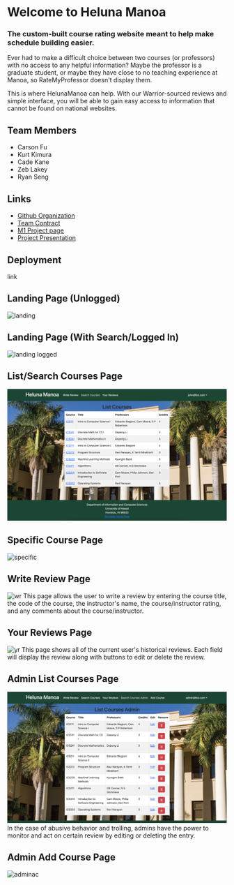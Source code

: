 # Welcome to Heluna Manoa

### The custom-built course rating website meant to help make schedule building easier.

Ever had to make a difficult choice between two courses (or professors) with no access to any helpful information? Maybe the professor is a graduate student, or maybe they have close to no teaching experience at Manoa, so RateMyProfessor doesn't display them.

This is where HelunaManoa can help. With our Warrior-sourced reviews and simple interface, you will be able to gain easy access to information that cannot be found on national websites.
## Team Members
- Carson Fu
- Kurt Kimura
- Cade Kane
- Zeb Lakey
- Ryan Seng
## Links
- [Github Organization](https://github.com/heluna-manoa)
- [Team Contract](https://docs.google.com/document/d/12twXzM_kbYR9SQWyv-C6Nzfe04kZUe1oB3TTHs8LCSo/edit)
- [M1 Project page](https://github.com/orgs/heluna-manoa/projects/1)
- [Project Presentation](https://docs.google.com/presentation/d/1cNOeQgEP03B-rQ20OXL9z2knQaNhdSBpdU4lwtChcpQ/edit#slide=id.g298e20f8316_1_18)
## Deployment
link

## Landing Page (Unlogged)
<img src="doc/landing-unlogged.png" alt="landing">

## Landing Page (With Search/Logged In)
<img src="doc/landing-logged.png" alt="landing logged">

## List/Search Courses Page
<img src="doc/list-courses.png" alt="list course">

## Specific Course Page
<img src="doc/specific-course.png" alt="specific">

## Write Review Page
<img src="doc/write-review.png" alt="wr">
This page allows the user to write a review by entering the course title, the code of the course, the instructor's name, the course/instructor rating, and any comments about the course/instructor.

## Your Reviews Page
<img src="doc/your-reviews.png" alt="yr">
This page shows all of the current user's historical reviews. Each field will display the review along with buttons to edit or delete the review.

## Admin List Courses Page
<img src="doc/list-courses-admin.png" alt="adminlc">
In the case of abusive behavior and trolling, admins have the power to monitor and act on certain review by editing or deleting the entry.

## Admin Add Course Page
<img src="doc/add-course-admin.png" alt="adminac">

